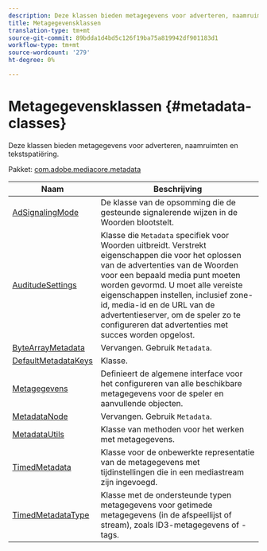 ```yaml
---
description: Deze klassen bieden metagegevens voor adverteren, naamruimten en tekstspatiëring.
title: Metagegevensklassen
translation-type: tm+mt
source-git-commit: 89bdda1d4bd5c126f19ba75a819942df901183d1
workflow-type: tm+mt
source-wordcount: '279'
ht-degree: 0%

---
```



# Metagegevensklassen {#metadata-classes}

Deze klassen bieden metagegevens voor adverteren, naamruimten en tekstspatiëring.

Pakket: [com.adobe.mediacore.metadata](https://help.adobe.com/en_US/primetime/api/psdk/asdoc-dhls_1.4/com/adobe/mediacore/metadata/package-detail.html)

| Naam | Beschrijving |
|---|---|
| [AdSignalingMode](https://help.adobe.com/en_US/primetime/api/psdk/asdoc-dhls_1.4/com/adobe/mediacore/metadata/AdSignalingMode.html) | De klasse van de opsomming die de gesteunde signalerende wijzen in de Woorden blootstelt. |
| [AuditudeSettings](https://help.adobe.com/en_US/primetime/api/psdk/asdoc-dhls_1.4/com/adobe/mediacore/metadata/AuditudeSettings.html) | Klasse die `Metadata` specifiek voor Woorden uitbreidt. Verstrekt eigenschappen die voor het oplossen van de advertenties van de Woorden voor een bepaald media punt moeten worden gevormd. U moet alle vereiste eigenschappen instellen, inclusief zone-id, media-id en de URL van de advertentieserver, om de speler zo te configureren dat advertenties met succes worden opgelost. |
| [ByteArrayMetadata](https://help.adobe.com/en_US/primetime/api/psdk/asdoc-dhls_1.4/com/adobe/mediacore/metadata/ByteArrayMetadata.html) | Vervangen. Gebruik `Metadata`. |
| [DefaultMetadataKeys](https://help.adobe.com/en_US/primetime/api/psdk/asdoc-dhls_1.4/com/adobe/mediacore/metadata/DefaultMetadataKeys.html) | Klasse. |
| [Metagegevens](https://help.adobe.com/en_US/primetime/api/psdk/asdoc-dhls_1.4/com/adobe/mediacore/metadata/Metadata.html) | Definieert de algemene interface voor het configureren van alle beschikbare metagegevens voor de speler en aanvullende objecten. |
| [MetadataNode](https://help.adobe.com/en_US/primetime/api/psdk/asdoc-dhls_1.4/com/adobe/mediacore/metadata/MetadataNode.html) | Vervangen. Gebruik `Metadata`. |
| [MetadataUtils](https://help.adobe.com/en_US/primetime/api/psdk/asdoc-dhls_1.4/com/adobe/mediacore/metadata/MetadataUtils.html) | Klasse van methoden voor het werken met metagegevens. |
| [TimedMetadata](https://help.adobe.com/en_US/primetime/api/psdk/asdoc-dhls_1.4/com/adobe/mediacore/metadata/TimedMetadata.html) | Klasse voor de onbewerkte representatie van de metagegevens met tijdinstellingen die in een mediastream zijn ingevoegd. |
| [TimedMetadataType](https://help.adobe.com/en_US/primetime/api/psdk/asdoc-dhls_1.4/com/adobe/mediacore/metadata/TimedMetadataType.html) | Klasse met de ondersteunde typen metagegevens voor getimede metagegevens (in de afspeellijst of stream), zoals ID3-metagegevens of -tags. |